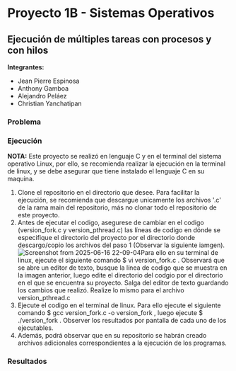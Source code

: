# Proyecto 1B - Sistemas Operativos
## Ejecución de múltiples tareas con procesos y con hilos

**Integrantes:**
- Jean Pierre Espinosa
- Anthony Gamboa
- Alejandro Peláez
- Christian Yanchatipan

### Problema



### Ejecución

**NOTA:** Este proyecto se realizó en lenguaje C y en el terminal del sistema operativo Linux, por ello, se recomienda realizar la ejecución en la terminal de linux, y se debe asegurar que tiene instalado el lenguaje C en su maquina.

1. Clone el repositorio en el directorio que desee. Para facilitar la ejecución, se recomienda que descargue unicamente los archivos '.c' de la rama main del repositorio, más no clonar todo el repositorio de este proyecto.
2. Antes de ejecutar el codigo, asegurese de cambiar en el codigo (version_fork.c y version_pthread.c) las líneas de codigo en dónde se especifique el directorio del proyecto por el directorio donde descargo/copio los archivos del paso 1 (Observar la siguiente iamgen). 
![Screenshot from 2025-06-16 22-09-04](https://github.com/user-attachments/assets/ccebe278-6b2d-40ff-afa3-52c463359bf6)Para ello en su terminal de linux, ejecute el siguiente comando $ vi version_fork.c . Observará que se abre un editor de texto, busque la línea de codigo que se muestra en la imagen anterior, luego edite el directorio del codgio por el directorio en el que se encuentra su proyecto. Salga del editor de texto guardando los cambios que realizó. Realize lo mismo para el archivo version_pthread.c
3. Ejecute el codigo en el terminal de linux. Para ello ejecute el siguiente comando $ gcc version_fork.c -o version_fork , luego ejecute $ ./version_fork . Observer los resultados por pantalla de cada uno de los ejecutables. 
4. Además, podrá observar que en su repositorio se habrán creado archivos adicionales correspondientes a la ejecución de los programas.

### Resultados


